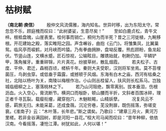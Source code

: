 # 枯树赋
**（南北朝·庾信）**
　　殷仲文风流儒雅，海内知名。世异时移，出为东阳太守。常忽忽不乐，顾庭槐而叹曰：“此树婆娑，生意尽矣！”
　　至如白鹿贞松，青牛文梓。根柢盘魄，山崖表里。桂何事而销亡，桐何为而半死？昔之三河徙植，九畹移根。开花建始之殿，落实睢阳之园。声含嶰谷，曲抱《云门》。将雏集凤，比翼巢鸳。临风亭而唳鹤，对月峡而吟猿。乃有拳曲拥肿，盘坳反覆。熊彪顾盼，鱼龙起伏。节竖山连，文横水蹙。匠石惊视，公输眩目。雕镌始就，剞劂仍加。平鳞铲甲，落角摧牙。重重碎锦，片片真花。纷披草树，散乱烟霞。
　　若夫松子、古度、平仲、君迁，森梢百顷，槎枿千年。秦则大夫受职，汉则将军坐焉。莫不苔埋菌压，鸟剥虫穿。或低垂于霜露，或撼顿于风烟。东海有白木之庙，西河有枯桑之社，北陆以杨叶为关，南陵以梅根作冶。小山则丛桂留人，扶风则长松系马。岂独城临细柳之上，塞落桃林之下。
　　若乃山河阻绝，飘零离别。拔本垂泪，伤根沥血。火入空心，膏流断节。横洞口而敧卧，顿山腰而半折，文斜者百围冰碎，理正者千寻瓦裂。载瘿衔瘤，藏穿抱穴，木魅睒睗，山精妖孽。
　　况复风云不感，羁旅无归。未能采葛，还成食薇。沉沦穷巷，芜没荆扉，既伤摇落，弥嗟变衰。《淮南子》云：“木叶落，长年悲。”斯之谓矣。乃歌曰：“建章三月火，黄河万里槎。若非金谷满园树，即是河阳一县花。”桓大司马闻而叹曰：“昔年种柳，依依汉南。今看摇落，凄怆江潭。树犹如此，人何以堪！”